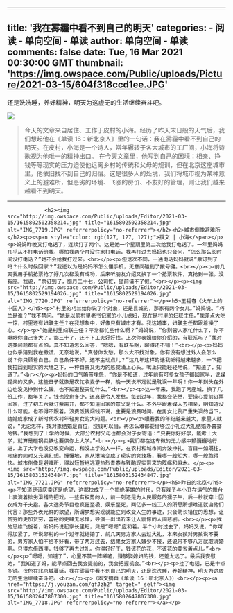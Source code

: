 
---
title: '我在雾霾中看不到自己的明天'
categories: 
    - 阅读
    - 单向空间 - 单读
author: 单向空间 - 单读
comments: false
date: Tue, 16 Mar 2021 00:30:00 GMT
thumbnail: 'https://img.owspace.com/Public/uploads/Picture/2021-03-15/604f318ccd1ee.JPG'
---

<div>   
<p>还是洗洗睡，养好精神，明天为这虚无的生活继续奋斗吧。</p><p><img src="https://img.owspace.com/Public/uploads/Picture/2021-03-15/604f318ccd1ee.JPG" referrerpolicy="no-referrer"></p><blockquote>今天的文章来自居住、工作于皮村的小海。经历了昨天末日般的天气后，我们想起他在《单读 16：新北京人》里的一句话：我在雾霾中看不到自己的明天。在皮村，小海是一个诗人，常年辗转于各大城市的工厂间，小海将诗歌视为他唯一的精神出口。
在今天文章里，他写到自己的困境：相亲、挣钱等等现实的压力迫使他远离乡村的传统和父母的规训，但在北京这座城市里，他依旧找不到自己的归宿。这是很多人的处境，我们将城市视为某种意义上的避难所，但恶劣的环境、飞涨的房价、不友好的管理，则让我们越来越看不到明天。</blockquote><hr>
                
                <h2><img src="http://img.owspace.com/Public/uploads/Editor/2021-03-15/1615802502358214.jpg" title="1615802502358214.jpg" alt="IMG_7719.JPG" referrerpolicy="no-referrer"></h2><h2>城市倒像避难所</h2><p><span style="color: rgb(127, 127, 127);">撰文 | 小海</span></p><p>妈妈昨晚又打电话了，连续打了两个。这是她一个星期里第二次给我打电话了。一年里妈妈几乎从不打电话给我，哪怕我两个月没往家打电话，我再打过去妈妈也只会问，“怎么那么长时间没打电话？”她不会给我打过来。<br></p><p>但这次不同，一通电话妈妈就说“票订到了吗？什么时候回家？”我还以为是妈妈不怎么懂手机，无意间碰到了拨号键。<br></p><p>前几天我用手机抢票抢了好几次都没有成功，后来听朋友介绍又换了一个抢票软件，真抢到一张。没有座。我说，“票订到了，腊月二十七，公司忙，提前请不了假。”<br></p><p><img src="http://img.owspace.com/Public/uploads/Editor/2021-03-15/1615802529194026.jpg" title="1615802529194026.jpg" alt="IMG_7720.JPG" referrerpolicy="no-referrer"></p><h5>王福春《火车上的中国人》</h5><p>“村里的巧兰给你说了个对象，还是县城的，那家有两个女儿。”妈妈说。“巧兰是谁？”我不禁问。“她是以前村里老书记家的小儿媳妇，现在是村里的妇联主任。”我差点大吃一惊，村里还有妇联主任？在我想象中，好像只有城市才有。我这婚事，妇联主任都跟着操了心。</p><p>“她是村里妇联主任？平常都忙些什么啊？”妈妈说，“你别管人家忙什么了，你不瞅瞅你自己多大了，都三十了，还不下工夫好好找。上次你表姐给你介绍的，有联系吗？”我对这类问题都有点怕，真不知道怎么回答，“嗯嗯，有联系啊，聊得还不错！”<br></p><p>妈妈也似乎猜到我在撒谎，无奈地说，“真替你发愁，那么大不找对象，你有没有想过外人会怎么说？你只顾着自己。自己条件不好，还不主动点儿？”这几年这样的话我听得越来越多，一下把我拉回到现实的大墙之下，一种自责又无力的感觉涌上心头。嘴上只能轻轻地说，“知道了，知道了。”<br></p><p>妈妈的口气略带埋怨，“你是不知道，过年前有可多女孩子都回家早，说媒提亲的又多，这些日子就像是农忙收麦子一样，晚一天说不定就是耽误一年啊！你一年到头在外边也没见挣到什么钱，也不知道整天忙什么。”<br></p><p>这一年来，我跑了两座城，换了几份工作，都年关了，钱也没剩多少，还真是令人发愁。每到过年，我都会茫然，要操心提前订票回家，过了初五六就订票离开，都不知道回家的意义是什么。不外乎跟着媒人去相亲，明知道没什么可能，也不得不跟着。浪费饭钱烟钱不说，主要是浪费时间。在男女比例严重失调的当下，结婚成家成了新时代农村年轻男女的大问题。<br></p><p>眼看我的年纪越来越大，家里人就说，“无论怎样，找对象结婚是首位，没钱可以借，再怎么难都要借够过小礼过大礼结婚办喜宴的钱。”我想到了上学的时候，大部分农村父母也都会对子女寄语：“只要你好好学，能考上大学，就算是砸锅卖铁也要供你上大学。”<br></p><p>我们都在这卑微的无力感中颤巍巍地行进，上了大学也没见改变命运，和没上学的人一样，在农村和城市间奔波挣扎。盲目一如既往，疼痛的同时又充满幻想。慢慢地，家从港湾变成了现实的竞技场，看哪一艘船大，哪一艘跑得快。城市倒像是避难所，得以短暂地逃避热烈青春与残酷现实带来的阵痛和麻木。</p><p><img src="http://img.owspace.com/Public/uploads/Editor/2021-03-15/1615803152434847.jpg" title="1615803152434847.jpg" alt="IMG_7721.JPG" referrerpolicy="no-referrer"></p><h5>昨日的北京</h5><p>不知道是该庆幸还是绝望，这都快成了一个拒绝英雄的时代，只有戏子与小丑在运气的舞台上表演着拙劣滑稽的把戏。一些有权势的人，前一刻还是为人民服务的孺子牛，后一秒就穿上囚衣成为千夫指。各大选秀节目也疯狂至极、娱乐至死，两亿多一线工人的所思所想难道就由他们代言？那些外表光鲜的欲望，所谓梦想实现就能立刻改变人生的事迹，只会助长错位的思想，让贫穷的更加贫穷，富裕的更肆无忌惮，导演一出出听来让人震惊的人间悲剧。<br></p><p>我的思维飞旋着，听妈妈说起家长里短，只是“嗯嗯”应和着。半个小时过去了，妈妈又说，“你可得加紧了，听说邻村的一个过年就结婚了，前几天男方家人去过大礼，本来女孩对男孩说不要的，男方家人怕不给不好看，带了两万过去，结果女方家人嫌少不接，还说带不够八万就取消婚期。只得东借西凑，钱够了再去过礼。你得好好干，钱该花的花，不该花的要省着点儿。”<br></p><p>“嗯嗯，知道了”，心里不禁一阵唏嘘，赚够娶媳妇的钱，还差太远了。最后我安慰她，“我知道了妈，能早点回去我会提前的，我会把握机会。”<br></p><p>挂了电话，已是十点多钟。夜色在北京城蔓延，我在雾霾中看不到自己的明天，还是洗洗睡，养好精神，明天为这虚无的生活继续奋斗吧。<br></p><p>（本文摘自《单读 16：新北京人》）<br></p><p><a href="https://j.youzan.com/qfJzh2" target="_self"><img src="http://img.owspace.com/Public/uploads/Editor/2021-03-15/1615802647807300.jpg" title="1615802647807300.jpg" alt="IMG_7718.JPG" referrerpolicy="no-referrer"></a></p>                
              
</div>
            